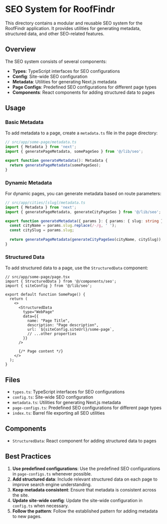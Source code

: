 # SEO System for RoofFindr

This directory contains a modular and reusable SEO system for the RoofFindr application. It provides utilities for generating metadata, structured data, and other SEO-related features.

## Overview

The SEO system consists of several components:

- **Types**: TypeScript interfaces for SEO configurations
- **Config**: Site-wide SEO configuration
- **Metadata**: Utilities for generating Next.js metadata
- **Page Configs**: Predefined SEO configurations for different page types
- **Components**: React components for adding structured data to pages

## Usage

### Basic Metadata

To add metadata to a page, create a `metadata.ts` file in the page directory:

```typescript
// src/app/some-page/metadata.ts
import { Metadata } from 'next';
import { generatePageMetadata, somePageSeo } from '@/lib/seo';

export function generateMetadata(): Metadata {
  return generatePageMetadata(somePageSeo);
}
```

### Dynamic Metadata

For dynamic pages, you can generate metadata based on route parameters:

```typescript
// src/app/cities/[slug]/metadata.ts
import { Metadata } from 'next';
import { generatePageMetadata, generateCityPageSeo } from '@/lib/seo';

export function generateMetadata({ params }: { params: { slug: string } }): Metadata {
  const cityName = params.slug.replace(/-/g, ' ');
  const citySlug = params.slug;
  
  return generatePageMetadata(generateCityPageSeo(cityName, citySlug));
}
```

### Structured Data

To add structured data to a page, use the `StructuredData` component:

```tsx
// src/app/some-page/page.tsx
import { StructuredData } from '@/components/seo';
import { siteConfig } from '@/lib/seo';

export default function SomePage() {
  return (
    <>
      <StructuredData 
        type="WebPage"
        data={{
          name: "Page Title",
          description: "Page description",
          url: `${siteConfig.siteUrl}/some-page`,
          // ...other properties
        }}
      />
      
      {/* Page content */}
    </>
  );
}
```

## Files

- `types.ts`: TypeScript interfaces for SEO configurations
- `config.ts`: Site-wide SEO configuration
- `metadata.ts`: Utilities for generating Next.js metadata
- `page-configs.ts`: Predefined SEO configurations for different page types
- `index.ts`: Barrel file exporting all SEO utilities

## Components

- `StructuredData`: React component for adding structured data to pages

## Best Practices

1. **Use predefined configurations**: Use the predefined SEO configurations in `page-configs.ts` whenever possible.
2. **Add structured data**: Include relevant structured data on each page to improve search engine understanding.
3. **Keep metadata consistent**: Ensure that metadata is consistent across the site.
4. **Update site-wide config**: Update the site-wide configuration in `config.ts` when necessary.
5. **Follow the pattern**: Follow the established pattern for adding metadata to new pages.
